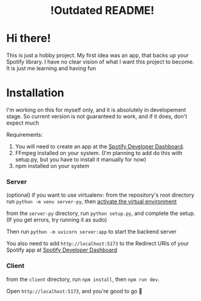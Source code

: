 <p align="center">
<img src="https://i.imgur.com/EjMNyZo.png" alt="">
</p>
<h1 align="center">!Outdated README!</h1>

# Hi there!
This is just a hobby project. My first idea was an app, that backs up your Spotify library. I have no clear vision of what I want this project to become. It is just me learning and having fun


# Installation
I'm working on this for myself only, and it is absolutely in developement stage. So current version is not guaranteed to work, and if it does, don't expect much

Requirements:
1. You will need to create an app at the [Spotify Developer Dashboard](https://developer.spotify.com/dashboard/applications).
2. FFmpeg installed on your system. (I'm planning to add do this with setup.py, but you have to install it manually for now)
3. npm installed on your system
### Server

(optional) if you want to use virtualenv: from the repository's root directory run `python -m venv server-py`, then [activate the virtual environment](https://docs.python.org/3/tutorial/venv.html#creating-virtual-environments)

from the `server-py` directory, run `python setup.py`, and complete the setup. (If you get errors, try running it as sudo)

Then run `python -m uvicorn server:app` to start the backend server

You also need to add `http://localhost:5173` to the Redirect URIs of your Spotify app at [Spotify Developer Dashboard](https://developer.spotify.com/dashboard/applications)

### Client

from the `client` directory, run `npm install`, then `npm run dev`.

Open `http://localhost:5173`, and you're good to go 👏
